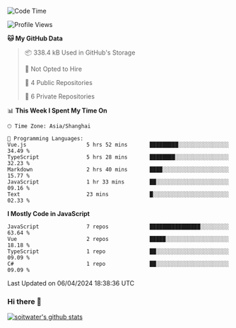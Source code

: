 <!--START_SECTION:waka-->
![Code Time](http://img.shields.io/badge/Code%20Time-3%2C307%20hrs%2049%20mins-blue)

![Profile Views](http://img.shields.io/badge/Profile%20Views-2-blue)

**🐱 My GitHub Data** 

> 📦 338.4 kB Used in GitHub's Storage 
 > 
> 🚫 Not Opted to Hire
 > 
> 📜 4 Public Repositories 
 > 
> 🔑 6 Private Repositories 
 > 
📊 **This Week I Spent My Time On** 

```text
🕑︎ Time Zone: Asia/Shanghai

💬 Programming Languages: 
Vue.js                   5 hrs 52 mins       █████████░░░░░░░░░░░░░░░░   34.49 % 
TypeScript               5 hrs 28 mins       ████████░░░░░░░░░░░░░░░░░   32.23 % 
Markdown                 2 hrs 40 mins       ████░░░░░░░░░░░░░░░░░░░░░   15.77 % 
JavaScript               1 hr 33 mins        ██░░░░░░░░░░░░░░░░░░░░░░░   09.16 % 
Text                     23 mins             █░░░░░░░░░░░░░░░░░░░░░░░░   02.33 % 
```

**I Mostly Code in JavaScript** 

```text
JavaScript               7 repos             ████████████████░░░░░░░░░   63.64 % 
Vue                      2 repos             █████░░░░░░░░░░░░░░░░░░░░   18.18 % 
TypeScript               1 repo              ██░░░░░░░░░░░░░░░░░░░░░░░   09.09 % 
C#                       1 repo              ██░░░░░░░░░░░░░░░░░░░░░░░   09.09 % 
```




 Last Updated on 06/04/2024 18:38:36 UTC
<!--END_SECTION:waka-->

### Hi there 👋
[![soitwater's github stats](https://github-readme-stats.vercel.app/api?username=soitwater)](https://github.com/soitwater/github-readme-stats)

